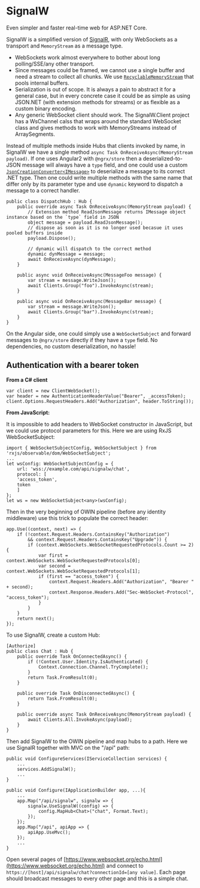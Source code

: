 SignalW
========

Even simpler and faster real-time web for ASP.NET Core.

SignalW is a simplified version of [SignalR](https://github.com/aspnet/SignalR), with only WebSockets as a transport 
and `MemoryStream` as a message type.

* WebSockets work almost everywhere to bother about long polling/SSE/any other transport.
* Since messages could be framed, we cannot use a single buffer and need a stream to collect
all chunks. We use [`RecyclableMemoryStream`](https://github.com/Microsoft/Microsoft.IO.RecyclableMemoryStream)
that pools internal buffers.
* Serialization is out of scope. It is always a pain to abstract it for a general case, but in 
every concrete case it could be as simple as using JSON.NET (with extension methods for streams)
or as flexible as a custom binary encoding.
* Any generic WebSocket client should work. The SignalW.Client project has a WsChannel calss that wraps
around the standard WebSocket class and gives methods to work with MemoryStreams instead of ArraySegments.

Instead of multiple methods inside Hubs that clients invoked by name, in SignalW we have a single method 
`async Task OnReceiveAsync(MemoryStream payload)`. If one uses Angular2 with `@ngrx/store` then
a deserialized-to-JSON message will always have a `type` field, and one could use a custom 
[`JsonCreationConverter<IMessage>`](https://github.com/buybackoff/SignalW/blob/master/src/SignalW/Serialization.cs#L175)
to deserialize a message to its correct .NET type. Then one could write multiple methods with the same 
name that differ only by its parameter type and use `dynamic` keyword to dispatch a message to 
a correct handler.

```
public class DispatchHub : Hub {
    public override async Task OnReceiveAsync(MemoryStream payload) {
        // Extension method ReadJsonMessage returns IMessage object instance based on the `type` field in JSON
		object message = payload.ReadJsonMessage();
        // dispose as soon as it is no longer used becasue it uses pooled buffers inside
        payload.Dispose();

        // dynamic will dispatch to the correct method
        dynamic dynMessage = message;
        await OnReceiveAsync(dynMessage);
    }

    public async void OnReceiveAsync(MessageFoo message) {
		var stream = message.WriteJson();
        await Clients.Group("foo").InvokeAsync(stream);
    }

    public async void OnReceiveAsync(MessageBar message) {
		var stream = message.WriteJson();
        await Clients.Group("bar").InvokeAsync(stream);
    }
}
```

On the Angular side, one could simply use a `WebSocketSubject` and forward messages to `@ngrx/store` directly 
if they have a `type` field. No dependencies, no custom deserialization, no hassle!


Authentication with a bearer token
---------------------------------

**From a C# client**

```
var client = new ClientWebSocket();
var header = new AuthenticationHeaderValue("Bearer", _accessToken);
client.Options.RequestHeaders.Add("Authorization", header.ToString());
```

**From JavaScript:**

It is impossible to add headers to WebSocket constructor in JavaScript, but we could 
use protocol parameters for this. Here we are using RxJS WebSocketSubject:

```
import { WebSocketSubjectConfig, WebSocketSubject } from 'rxjs/observable/dom/WebSocketSubject';
...
let wsConfig: WebSocketSubjectConfig = {
    url: 'wss://example.com/api/signalw/chat',
    protocol: [
    'access_token',
    token
    ]
};
let ws = new WebSocketSubject<any>(wsConfig);
```
Then in the very beginning of OWIN pipeline (before any identity middleware) 
use this trick to populate the correct header:
```
app.Use((context, next) => {
    if (!context.Request.Headers.ContainsKey("Authorization")
        && context.Request.Headers.ContainsKey("Upgrade")) {
        if (context.WebSockets.WebSocketRequestedProtocols.Count >= 2) {
            var first = context.WebSockets.WebSocketRequestedProtocols[0];
            var second = context.WebSockets.WebSocketRequestedProtocols[1];
            if (first == "access_token") {
                context.Request.Headers.Add("Authorization", "Bearer " + second);
                context.Response.Headers.Add("Sec-WebSocket-Protocol", "access_token");
            }
        }
    }
    return next();
});
```

To use SignalW, create a custom Hub:
```
[Authorize]
public class Chat : Hub {
    public override Task OnConnectedAsync() {
        if (!Context.User.Identity.IsAuthenticated) {
            Context.Connection.Channel.TryComplete();
        }
        return Task.FromResult(0);
    }

    public override Task OnDisconnectedAsync() {
        return Task.FromResult(0);
    }

    public override async Task OnReceiveAsync(MemoryStream payload) {
        await Clients.All.InvokeAsync(payload);
    }
}
```

Then add SignalW to the OWIN pipeline and map hubs to a path. Here we use SignalR together 
with MVC on the "/api" path:
```
public void ConfigureServices(IServiceCollection services) {
	...
	services.AddSignalW();
	...
}

public void Configure(IApplicationBuilder app, ...){
	...
	app.Map("/api/signalw", signalw => {
		signalw.UseSignalW((config) => {
			config.MapHub<Chat>("chat", Format.Text);
		});
	});
	app.Map("/api", apiApp => {
		apiApp.UseMvc();
	});
	...
}
```

Open several pages of [https://www.websocket.org/echo.html](https://www.websocket.org/echo.html)
and connect to `https://[host]/api/signalw/chat?connectionId=[any value]`. Each page should broadcast
messages to every other page and this is a simple chat.

